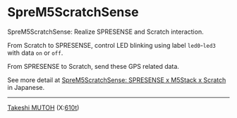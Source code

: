 # SpreM5ScratchSense
SpreM5ScratchSense: Realize SPRESENSE and Scratch interaction.

From Scratch to SPRESENSE, control LED blinking using label `led0`-`led3` with data `on` or `off`.

From SPRESENSE to Scratch, send these GPS related data.

See more detail at [SpreM5ScratchSense: SPRESENSE x M5Stack x Scratch](https://elchika.com/article/9d2719d9-e9b2-4708-b831-715da51c8d7c/) in Japanese.

---
[Takeshi MUTOH](https://scrapbox.io/610t/610t) (X:[610t](https://x.com/610t))
